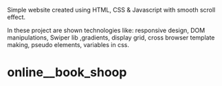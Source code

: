 Simple website created using HTML, CSS &amp; Javascript with smooth scroll effect.

In these project are shown technologies like: responsive design, DOM manipulations, Swiper lib ,gradients, display grid, cross browser template making, pseudo elements, variables in css.
# online__book_shoop
